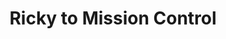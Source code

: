 ---
layout: post
title: Ricky to Mission Control
categories: [PCT]
tags: [blog]
published: True

---